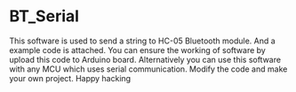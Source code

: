 # BT_Serial

This software is used to send a string to HC-05 Bluetooth module. And a example code is attached. 
You can ensure the working of software by upload this code to Arduino board. 
Alternatively you can use this software with any MCU which uses serial communication. 
Modify the code and make your own project. Happy hacking
